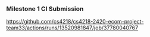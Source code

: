 ### Milestone 1 CI Submission

https://github.com/cs4218/cs4218-2420-ecom-project-team33/actions/runs/13520981847/job/37780040767
